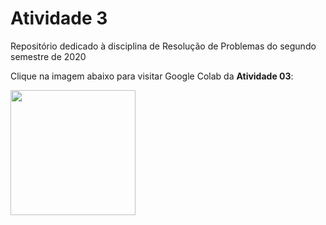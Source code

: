 # Atividade 3
Repositório dedicado à disciplina de Resolução de Problemas do segundo semestre de 2020 <br/>

Clique na imagem abaixo para visitar Google Colab da **Atividade 03**: 

[<img src="https://miro.medium.com/max/512/1*dWlg8C46t_ZJ9P8rc-RyWg.png" width="200"/>](https://colab.research.google.com/drive/1WK1VPbU8eX7A702Ko0STaRfkW9zxKVeN?usp=sharing)